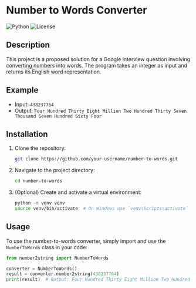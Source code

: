 # Number to Words Converter

![Python](https://img.shields.io/badge/Python-3.x-blue)
![License](https://img.shields.io/badge/License-MIT-green)

## Description

This project is a proposed solution for a Google interview question involving converting numbers into words. The program takes an integer as input and returns its English word representation.

## Example

- Input: `438237764`
- Output: `Four Hundred Thirty Eight Million Two Hundred Thirty Seven Thousand Seven Hundred Sixty Four`

## Installation

1. Clone the repository:

    ```bash
    git clone https://github.com/your-username/number-to-words.git
    ```

2. Navigate to the project directory:

    ```bash
    cd number-to-words
    ```

3. (Optional) Create and activate a virtual environment:

    ```bash
    python -m venv venv
    source venv/bin/activate  # On Windows use `venv\Scripts\activate`
    ```

## Usage

To use the number-to-words converter, simply import and use the `NumberToWords` class in your code:

```python
from number2string import NumberToWords

converter = NumberToWords()
result = converter.number2string(438237764)
print(result)  # Output: Four Hundred Thirty Eight Million Two Hundred Thirty Seven Thousand Seven Hundred Sixty Four
